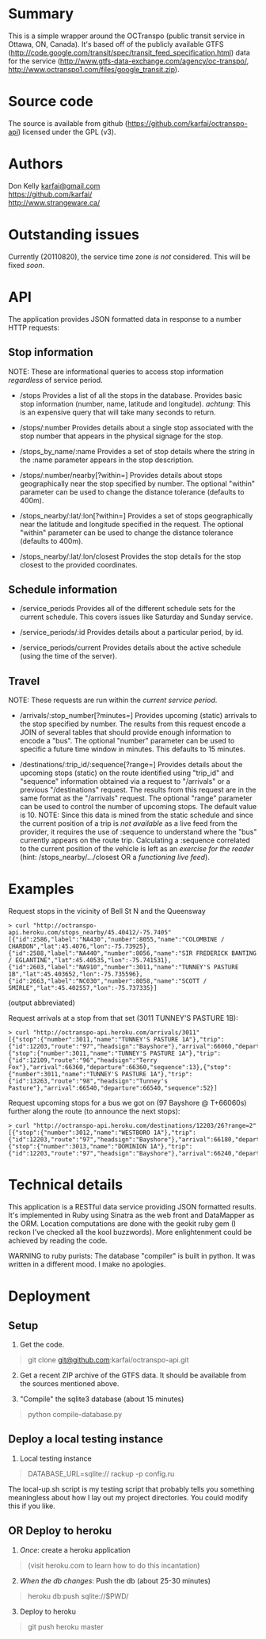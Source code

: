 Summary
=======
This is a simple wrapper around the OCTranspo (public transit service in Ottawa, ON, Canada). It's based off of the publicly available GTFS (http://code.google.com/transit/spec/transit_feed_specification.html) data for the service (http://www.gtfs-data-exchange.com/agency/oc-transpo/, http://www.octranspo1.com/files/google_transit.zip).

Source code
===========

The source is available from github (https://github.com/karfai/octranspo-api) licensed under the GPL (v3).

Authors
=======
Don Kelly <karfai@gmail.com>  
https://github.com/karfai/  
http://www.strangeware.ca/  

Outstanding issues
==================
Currently (20110820), the service time zone *is not* considered. This will be fixed *soon*.

API
===
The application provides JSON formatted data in response to a number HTTP requests:

Stop information
----------------
NOTE: These are informational queries to access stop information *regardless* of service period.

- /stops
  Provides a list of all the stops in the database. Provides basic stop information (number, name, latitude and longitude). *achtung*: This is an expensive query that will take many seconds to return.

- /stops/:number
  Provides details about a single stop associated with the stop number that appears in the physical signage for the stop.

- /stops_by_name/:name
  Provides a set of stop details where the string in the :name parameter appears in the stop description.

- /stops/:number/nearby[?within=<distance in meters>]
  Provides details about stops geographically near the stop specified by number. The optional "within" parameter can be used to change the distance tolerance (defaults to 400m).

- /stops_nearby/:lat/:lon[?within=<distance in meters>]
  Provides a set of stops geographically near the latitude and longitude specified in the request. The optional "within" parameter can be used to change the distance tolerance (defaults to 400m).

- /stops_nearby/:lat/:lon/closest
  Provides the stop details for the stop closest to the provided coordinates.

Schedule information
--------------------
- /service_periods
  Provides all of the different schedule sets for the current schedule. This covers issues like Saturday and Sunday service.

- /service_periods/:id
  Provides details about a particular period, by id.

- /service_periods/current
  Provides details about the active schedule (using the time of the server).

Travel
------
NOTE: These requests are run within the *current service period*.

- /arrivals/:stop_number[?minutes=<number>]
  Provides upcoming (static) arrivals to the stop specified by number. The results from this request encode a JOIN of several tables that should provide enough information to encode a "bus". The optional "number" parameter can be used to specific a future time window in minutes. This defaults to 15 minutes.

- /destinations/:trip_id/:sequence[?range=<number>]
  Provides details about the upcoming stops (static) on the route identified using "trip_id" and "sequence" information obtained via a request to "/arrivals" or a previous "/destinations" request. The results from this request are in the same format as the "/arrivals" request. The optional "range" parameter can be used to control the number of upcoming stops. The default value is 10.
  NOTE: Since this data is mined from the static schedule and since the current position of a trip is *not available* as a live feed from the provider, it requires the use of :sequence to understand where the "bus" currently appears on the route trip. Calculating a :sequence correlated to the current position of the vehicle is left as an *exercise for the reader* (hint: /stops_nearby/.../closest OR a *functioning live feed*).

Examples
========
Request stops in the vicinity of Bell St N and the Queensway

    > curl "http://octranspo-api.heroku.com/stops_nearby/45.40412/-75.7405"
    [{"id":2586,"label":"NA430","number":8055,"name":"COLOMBINE / CHARDON","lat":45.4076,"lon":-75.73925},{"id":2588,"label":"NA440","number":8056,"name":"SIR FREDERICK BANTING / EGLANTINE","lat":45.40535,"lon":-75.741531},{"id":2603,"label":"NA910","number":3011,"name":"TUNNEY'S PASTURE 1B","lat":45.403652,"lon":-75.735596},{"id":2663,"label":"NC030","number":8058,"name":"SCOTT / SMIRLE","lat":45.402557,"lon":-75.737335}]

(output abbreviated)

Request arrivals at a stop from that set (3011 TUNNEY'S PASTURE 1B):

    > curl "http://octranspo-api.heroku.com/arrivals/3011"
    [{"stop":{"number":3011,"name":"TUNNEY'S PASTURE 1A"},"trip":{"id":12203,"route":"97","headsign":"Bayshore"},"arrival":66060,"departure":66060,"sequence":26},{"stop":{"number":3011,"name":"TUNNEY'S PASTURE 1A"},"trip":{"id":12109,"route":"96","headsign":"Terry Fox"},"arrival":66360,"departure":66360,"sequence":13},{"stop":{"number":3011,"name":"TUNNEY'S PASTURE 1A"},"trip":{"id":13263,"route":"98","headsign":"Tunney's Pasture"},"arrival":66540,"departure":66540,"sequence":52}]

Request upcoming stops for a bus we got on (97 Bayshore @ T+66060s) further along the route (to announce the next stops):

    > curl "http://octranspo-api.heroku.com/destinations/12203/26?range=2"
    [{"stop":{"number":3012,"name":"WESTBORO 1A"},"trip":{"id":12203,"route":"97","headsign":"Bayshore"},"arrival":66180,"departure":66180,"sequence":27},{"stop":{"number":3013,"name":"DOMINION 1A"},"trip":{"id":12203,"route":"97","headsign":"Bayshore"},"arrival":66240,"departure":66240,"sequence":28}]

Technical details
=================
This application is a RESTful data service providing JSON formatted results. It's implemented in Ruby using Sinatra as the web front and DataMapper as the ORM. Location computations are done with the geokit ruby gem (I reckon I've checked all the kool buzzwords). More enlightenment could be achieved by reading the code.

WARNING to ruby purists: The database "compiler" is built in python. It was written in a different mood. I make no apologies.

Deployment
==========
Setup
-----
1. Get the code.

> git clone git@github.com:karfai/octranspo-api.git

2. Get a recent ZIP archive of the GTFS data. It should be available from the sources mentioned above.

3. "Compile" the sqlite3 database (about 15 minutes)

> python compile-database.py <sqlite db name> <gtfs zip file name>

Deploy a local testing instance
-------------------------------
1. Local testing instance

> DATABASE_URL=sqlite://<path to db file> rackup -p <port number> config.ru

The local-up.sh script is my testing script that probably tells you something meaningless about how I lay out my project directories. You could modify this if you like.

OR Deploy to heroku
-------------------
1. *Once*: create a heroku application

> (visit heroku.com to learn how to do this incantation)

2. *When the db changes*: Push the db (about 25-30 minutes)

> heroku db:push sqlite://$PWD/<db file name>

3. Deploy to heroku

> git push heroku master
